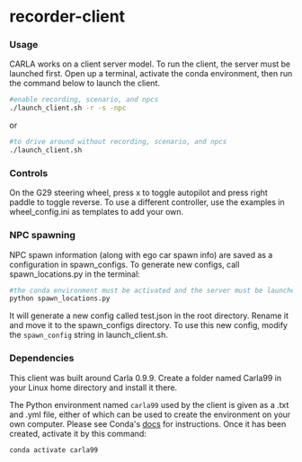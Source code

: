 # recorder-client

### Usage
CARLA works on a client server model. To run the client, the server must be launched first. Open up a terminal, activate the conda environment, then run the command below to launch the client.
```bash
#enable recording, scenario, and npcs
./launch_client.sh -r -s -npc
```
or
```bash
#to drive around without recording, scenario, and npcs
./launch_client.sh
```

### Controls
On the G29 steering wheel, press x to toggle autopilot and press right paddle to toggle reverse. To use a different controller, use the examples in wheel_config.ini as templates to add your own.

### NPC spawning
NPC spawn information (along with ego car spawn info) are saved as a configuration in spawn_configs. To generate new configs, call spawn_locations.py in the terminal:
```bash
#the conda environment must be activated and the server must be launched before running this script
python spawn_locations.py
```
It will generate a new config called test.json in the root directory. Rename it and move it to the spawn_configs directory. To use this new config, modify the ```spawn_config``` string in launch_client.sh.

### Dependencies
This client was built around Carla 0.9.9. Create a folder named Carla99 in your Linux home directory and install it there.

The Python environment named ```carla99``` used by the client is given as a .txt and .yml file, either of which can be used to create the environment on your own computer. Please see Conda's [docs](https://docs.conda.io/projects/conda/en/latest/user-guide/tasks/manage-environments.html#id2) for instructions. Once it has been created, activate it by this command:
```bash
conda activate carla99
```
